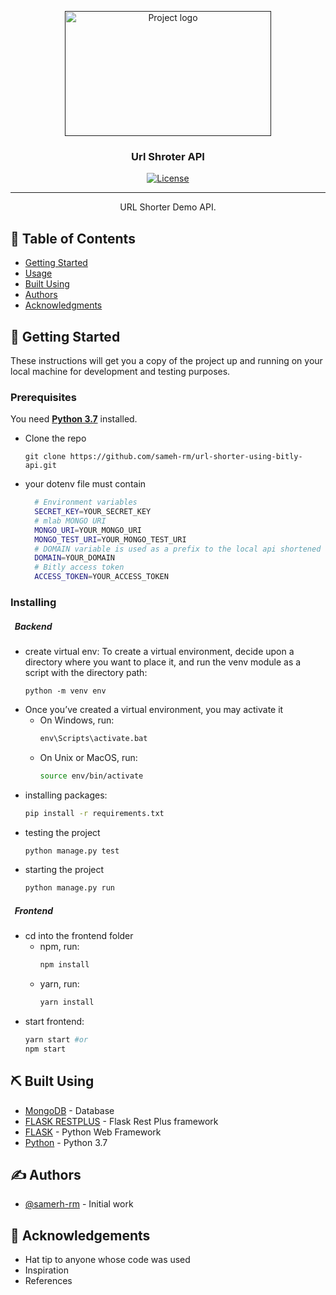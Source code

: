 <p align="center">
  <a href="" rel="noopener">
 <img width=330px height=200px src="https://pointblancmedia.com/wp-content/uploads/2020/04/url-shortener-theplungedaily.jpg" alt="Project logo"></a>
</p>

<h3 align="center">Url Shroter API</h3>

<div align="center">

[![License](https://img.shields.io/badge/license-MIT-blue.svg)](/LICENSE)

</div>

---

<p align="center"> URL Shorter Demo API.
    <br> 
</p>

## 📝 Table of Contents

- [Getting Started](#getting_started)
- [Usage](/backend)
- [Built Using](#built_using)
- [Authors](#authors)
- [Acknowledgments](#acknowledgement)

## 🏁 Getting Started <a name = "getting_started"></a>

These instructions will get you a copy of the project up and running on your local machine for development and testing purposes.

### Prerequisites

You need **[Python 3.7](https://www.python.org/downloads/release/python-377/)** installed.

- Clone the repo

  ```
  git clone https://github.com/sameh-rm/url-shorter-using-bitly-api.git
  ```

- your dotenv file must contain

  ```bash
    # Environment variables
    SECRET_KEY=YOUR_SECRET_KEY
    # mlab MONGO URI
    MONGO_URI=YOUR_MONGO_URI
    MONGO_TEST_URI=YOUR_MONGO_TEST_URI
    # DOMAIN variable is used as a prefix to the local api shortened link id
    DOMAIN=YOUR_DOMAIN
    # Bitly access token
    ACCESS_TOKEN=YOUR_ACCESS_TOKEN
  ```

### Installing

##### &nbsp;&nbsp;Backend

- create virtual env:
  To create a virtual environment, decide upon a directory where you want to place it, and run the venv module as a script with the directory path:

  ```
  python -m venv env
  ```

* Once you’ve created a virtual environment, you may activate it
  - On Windows, run:
    ```cmd
    env\Scripts\activate.bat
    ```
  - On Unix or MacOS, run:
    ```bash
    source env/bin/activate
    ```
* installing packages:
  ```bash
  pip install -r requirements.txt
  ```

- testing the project

  ```bash
  python manage.py test
  ```

- starting the project

  ```bash
  python manage.py run
  ```

##### &nbsp;&nbsp;Frontend

- cd into the frontend folder
  - npm, run:
    ```bash
    npm install
    ```
  - yarn, run:
    ```bash
    yarn install
    ```

* start frontend:
  ```bash
  yarn start #or
  npm start
  ```

## ⛏️ Built Using <a name = "built_using"></a>

- [MongoDB](https://www.mongodb.com/) - Database
- [FLASK RESTPLUS](https://flask-restplus.readthedocs.io/en/stable/index.html) - Flask Rest Plus framework
- [FLASK](https://flask.palletsprojects.com/en/2.0.x/) - Python Web Framework
- [Python](https://www.python.org/) - Python 3.7

## ✍️ Authors <a name = "authors"></a>

- [@samerh-rm](https://github.com/sameh-rm) - Initial work

## 🎉 Acknowledgements <a name = "acknowledgement"></a>

- Hat tip to anyone whose code was used
- Inspiration
- References
